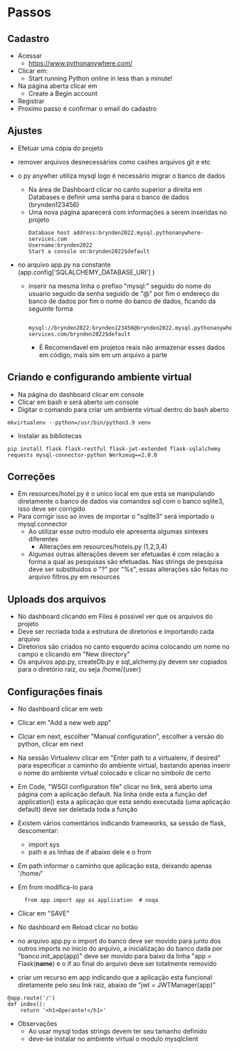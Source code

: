 # Passos

## Cadastro
- Acessar
  - https://www.pythonanywhere.com/
- Clicar em:
  - Start running Python online in less than a minute!
- Na página aberta clicar em 
  - Create a Begin account
- Registrar
- Proximo passo é confirmar o email do cadastro 

## Ajustes 
- Efetuar uma cópia do projeto 
- remover arquivos desnecessários como cashes arquivos git e etc 
- o py anywher utiliza mysql logo é necessário migrar o banco de dados 
 
  - Na área de Dashboard clicar no canto superior a direita em Databases e definir uma senha para o banco de dados (brynden123456)
  - Uma nova página aparecerá com informações a serem inseridas no projeto 
    ~~~
    Database host address:brynden2022.mysql.pythonanywhere-services.com
    Username:brynden2022
    Start a console on:brynden2022$default
    ~~~
- no arquivo app.py na constante (app.config['SQLALCHEMY_DATABASE_URI'] )
  - inserir na mesma linha o prefixo "mysql:" seguido do nome do usuario seguido da senha seguido de "@" por fim o endereço do banco de dados   por fim o nome do banco de dados, ficando da seguinte forma 
    ~~~
        mysql://brynden2022:brynden123456@brynden2022.mysql.pythonanywhere-services.com/brynden2022$default
    ~~~
    - É Recomendavel em projetos reais não armazenar esses dados em código, mais sim em um arquivo a parte 

## Criando e configurando ambiente virtual 
- Na página do dashboard clicar em console 
- Clicar em bash e será aberto um console 
- Digitar o comando para criar um ambiente virtual dentro do bash aberto 
~~~
mkvirtualenv --python=/usr/bin/python3.9 venv
~~~
- Instalar as bibliotecas 
~~~
pip install flask flask-restful flask-jwt-extended flask-sqlalchemy requests mysql-connector-python Werkzeug==2.0.0
~~~

## Correções 
- Em resources/hotel.py é o unico local em que esta se manipulando diretamente o banco de dados via comandos sql com o banco sqlite3, isso deve ser corrigido 
- Para corrigir isso ao inves de importar o  "sqlite3" será importado o mysql.connector 
  - Ao utilizar esse outro modulo ele apresenta algumas sintexes diferentes 
    - Alterações em resources/hoteis.py (1,2,3,4) 
  - Algumas outras alterações devem ser efetuadas é com relação a forma a qual as pesquisas são efetuadas. Nas strings de pesquisa deve ser substituidos o "?" por "%s", essas alterações são feitas no arquivo filtros.py em resources

## Uploads dos arquivos 
- No dashboard clicando em Files é possivel ver que os arquivos do projeto
- Deve ser recriada toda a estrutura de diretorios e importando cada arquivo 
- Diretorios são criados no canto esquerdo acima colocando um nome no campo e clicando em "New directory"
- Os arquivos app.py, createDb.py e sql_alchemy.py devem ser copiados para o diretório raiz, ou seja /home/{user}

## Configurações finais 
- No dashboard clicar em web 
- Clicar em "Add a new web app"
- Clciar em next, escolher "Manual configuration", escolher a versão do python, clicar em next
- Na sessão Virtualenv clicar em "Enter path to a virtualenv, if desired" para especificar o caminho do ambiente virtual, bastando apenas inserir o nome do ambiente virtual colocado e clicar no simbolo de certo
- Em Code, "WSGI configuration file" clicar no link, será aberto uma página com a aplicação default. Na linha onde esta a função def application() esta a aplicação que esta sendo executada (uma aplicação default) deve ser deletada toda a função 
- Existem vários comentários indicando frameworks, sa sessão de flask, descomentar: 
  - import sys
  - path e as linhas de if abaixo dele e o from 
- Em path informar o caminho que aplicação esta, deixando apenas '/home/<user>' 
- Em from modifica-lo para 
  ~~~
    from app import app as application  # noqa
  ~~~
- Clicar em "SAVE"
- No dashboard em Reload clicar no botão 

- no arquivo app.py o import do banco deve ser movido para junto dos outros imports no inicio do arquivo, a inicialização do banco dada por "banco.init_app(app)" deve ser movido para baixo da linha "app = Flask(__name__) e o if ao final do arquivo deve ser totalmente removido 
- criar um recurso em app indicando que a aplicação esta funcional diretamente pelo seu link raiz, abaixo de "jwt = JWTManager(app)" 
~~~
@app.route('/')
def index():
    return '<h1>Operante!</h1>'
~~~

- Observações 
  - Ao usar mysql todas strings devem ter seu tamanho definido 
  - deve-se instalar no ambiente virtual o modulo mysqlclient